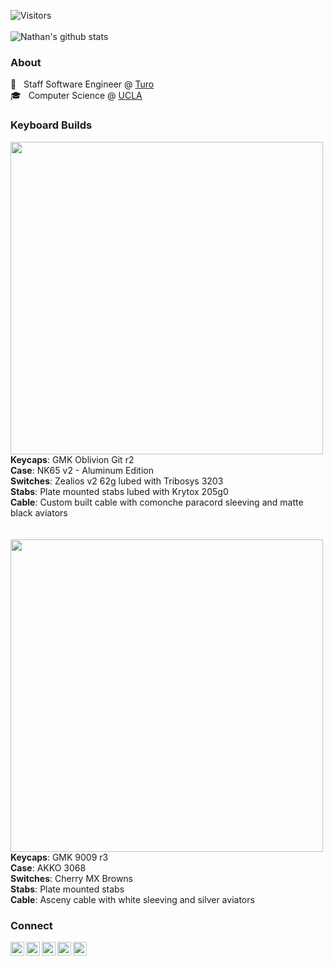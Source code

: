 ![Visitors](https://visitor-badge.laobi.icu/badge?page_id=nwtsai.nwtsai)
<br/><br/>
![Nathan's github stats](https://github-readme-stats.nwtsai.vercel.app/api?username=nwtsai&count_private=true&hide=prs,contribs&show_icons=true&hide_rank=true&include_all_commits=true&hide_title=false&icon_color=c9af98&text_color=4c586f&bg_color=f5f5f5&title_color=3e3e3b&cache_seconds=1800&line_height=20)

### About
🚙  &nbsp; Staff Software Engineer @ [Turo](https://www.turo.com) <br/>
🎓  &nbsp; Computer Science @ [UCLA](https://www.ucla.edu)

### Keyboard Builds
<img width="500px" src="https://i.imgur.com/pCIlFR4.jpg" /> <br/>
<b>Keycaps</b>: GMK Oblivion Git r2 <br/>
<b>Case</b>: NK65 v2 - Aluminum Edition <br/>
<b>Switches</b>: Zealios v2 62g lubed with Tribosys 3203 <br/>
<b>Stabs</b>: Plate mounted stabs lubed with Krytox 205g0 <br/>
<b>Cable</b>: Custom built cable with comonche paracord sleeving and matte black aviators <br/><br/><br/>
<img width="500px" src="https://i.imgur.com/7K6pNX6.jpg" /> <br/>
<b>Keycaps</b>: GMK 9009 r3 <br/>
<b>Case</b>: AKKO 3068 <br/>
<b>Switches</b>: Cherry MX Browns <br/>
<b>Stabs</b>: Plate mounted stabs <br/>
<b>Cable</b>: Asceny cable with white sleeving and silver aviators

### Connect
<a href="https://linkedin.com/in/nwtsai">
  <img align="left" alt="Linkdein" width="22px" src="https://cdn.jsdelivr.net/npm/simple-icons@v3/icons/linkedin.svg" />
</a>
<a href="https://www.nwtsai.com">
  <img align="left" alt="Portfolio" width="22px" src="https://cdn.jsdelivr.net/npm/simple-icons@v3/icons/netflix.svg" />
</a>
<a href="https://www.facebook.com/nathanwtsai">
  <img align="left" alt="Facebook" width="22px" src="https://cdn.jsdelivr.net/npm/simple-icons@v3/icons/facebook.svg" />
</a>
<a href="https://instagram.com/nathantsai">
  <img align="left" alt="Instagram" width="22px" src="https://cdn.jsdelivr.net/npm/simple-icons@v3/icons/instagram.svg" />
</a>
<a href="https://open.spotify.com/user/1215527424?si=SnJMSWgcRu6sxHttvSj5wQ">
  <img align="left" alt="Spotify" width="22px" src="https://cdn.jsdelivr.net/npm/simple-icons@v3/icons/spotify.svg" />
</a>
